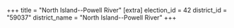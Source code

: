 +++
title = "North Island--Powell River"
[extra]
election_id = 42
district_id = "59037"
district_name = "North Island--Powell River"
+++
